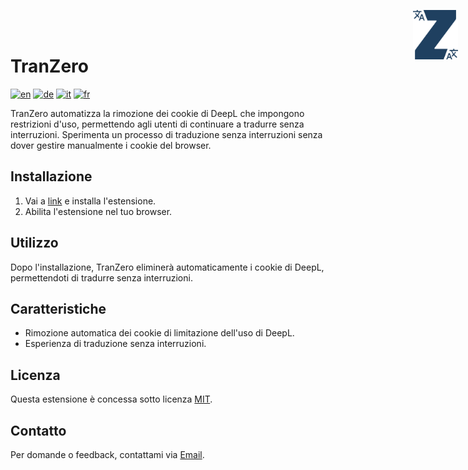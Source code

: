 # TranZero
<img src="./logo.svg" alt="logo" style="position: absolute; top: 1rem; right: 1rem; width: 4.5rem">

[![en](https://img.shields.io/badge/lang-en-red.svg)](https://github.com/FabDonRixos/TranZero/blob/main/README.md)
[![de](https://img.shields.io/badge/lang-de-yellow.svg)](https://github.com/FabDonRixos/TranZero/blob/main/README.de.md)
[![it](https://img.shields.io/badge/lang-it-green.svg)](https://github.com/FabDonRixos/TranZero/blob/main/README.it.md)
[![fr](https://img.shields.io/badge/lang-fr-blue.svg)](https://github.com/FabDonRixos/TranZero/blob/main/README.fr.md)

TranZero automatizza la rimozione dei cookie di DeepL che impongono restrizioni d'uso, permettendo agli utenti di continuare a tradurre senza interruzioni. Sperimenta un processo di traduzione senza interruzioni senza dover gestire manualmente i cookie del browser.

## Installazione

1. Vai a [link]("addons.mozilla.org/de/firefox/addon/tranzero/") e installa l'estensione.
2. Abilita l'estensione nel tuo browser.

## Utilizzo

Dopo l'installazione, TranZero eliminerà automaticamente i cookie di DeepL, permettendoti di tradurre senza interruzioni.

## Caratteristiche

- Rimozione automatica dei cookie di limitazione dell'uso di DeepL.
- Esperienza di traduzione senza interruzioni.

## Licenza

Questa estensione è concessa sotto licenza [MIT](link-alla-licenza).

## Contatto

Per domande o feedback, contattami via [Email](mailto:question@fabian.li).
